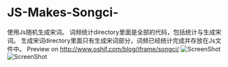# JS-Makes-Songci-
使用Js随机生成宋词。
词频统计directory里面是全部的代码，包括统计与生成宋词。
生成宋词directory里面只有生成宋词部分，词频已经统计完成并存放在Js文件中。
Preview on http://www.oshjf.com/blog/iframe/songci/
![ScreenShot](https://raw.github.com/AJLoveChina/JsMakeSongci/master/screenshot1.png)
![ScreenShot](https://raw.github.com/AJLoveChina/JsMakeSongci/master/screenshot2.png)
